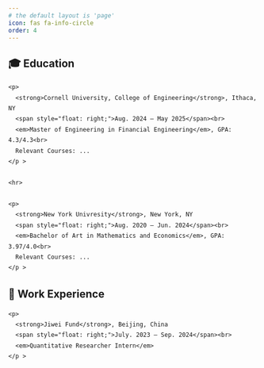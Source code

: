 ```yaml
---
# the default layout is 'page'
icon: fas fa-info-circle
order: 4
---
```


## 🎓 **Education**

<div class="card">
  <div class="card-body" style="line-height: 1.8;">

    <p>
      <strong>Cornell University, College of Engineering</strong>, Ithaca, NY
      <span style="float: right;">Aug. 2024 – May 2025</span><br>
      <em>Master of Engineering in Financial Engineering</em>, GPA: 4.3/4.3<br>
      Relevant Courses: ...
    </p >

    <hr>

    <p>
      <strong>New York Univresity</strong>, New York, NY
      <span style="float: right;">Aug. 2020 – Jun. 2024</span><br>
      <em>Bachelor of Art in Mathematics and Economics</em>, GPA: 3.97/4.0<br>
      Relevant Courses: ...
    </p >

  </div>
</div>



## 💼 **Work Experience**

<div class="card">
  <div class="card-body" style="line-height: 1.8;">

    <p>
      <strong>Jiwei Fund</strong>, Beijing, China
      <span style="float: right;">July. 2023 – Sep. 2024</span><br>
      <em>Quantitative Researcher Intern</em>
    </p >

    

  </div>
</div>